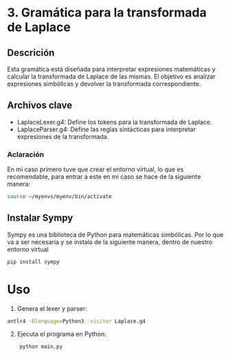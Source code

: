 # 3. Gramática para la transformada de Laplace

## Descrición

Esta gramática está diseñada para interpretar expresiones matemáticas y calcular la transformada de Laplace de las mismas. El objetivo es analizar expresiones simbólicas y devolver la transformada correspondiente.

## Archivos clave

- LaplaceLexer.g4: Define los tokens para la transformada de Laplace.
- LaplaceParser.g4: Define las reglas sintácticas para interpretar expresiones de la transformada.

### Aclaración

En mi caso primero tuve que crear el entorno virtual, lo que es recomendable, para entrar a este en mi caso se hace de la siguiente manera:

```bash
source ~/myenvs/myenv/bin/activate
```

## Instalar Sympy

Sympy es una biblioteca de Python para matemáticas simbólicas. Por lo que va a ser necesaria y se instala de la siguiente manera, dentro de nuestro entorno virtual

```bash
pip install sympy
```

# Uso


1. Genera el lexer y parser:

```bash
antlr4 -Dlanguage=Python3 -visitor Laplace.g4
```

2. Ejecuta el programa en Python:

```bash
	python main.py
```

